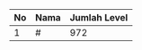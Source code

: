 | No | Nama            | Jumlah Level |
|----|-----------------|--------------|
| 1  | #    |    972        |
